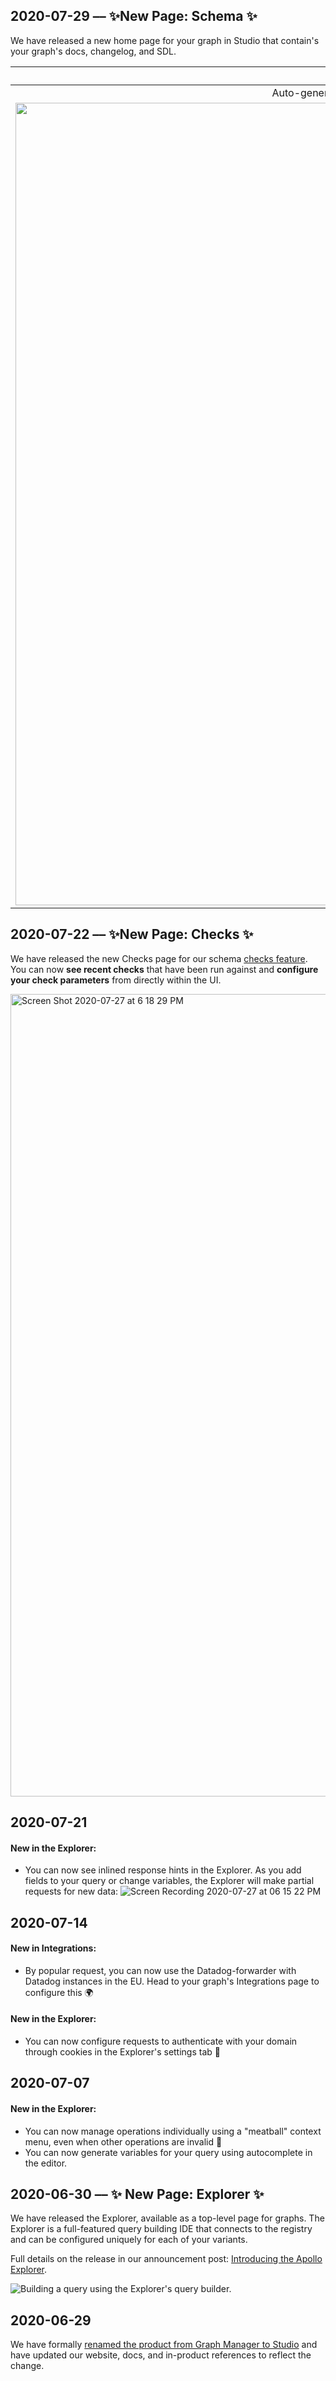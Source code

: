 ## 2020-07-29 –– ✨New Page: Schema ✨
We have released a new home page for your graph in Studio that contain's your graph's docs, changelog, and SDL.

||New information about your schema:||
|:-------------:|:-------------:|:-------------:|
|Auto-generated documentation for type and field references.|Changelog –– what changed and when.|Full SDL.|
|<img width="1284" alt="Screenshot of Types page" src="https://user-images.githubusercontent.com/743976/88816756-bcb6a580-d18a-11ea-9188-7c51ecfe0362.png">|<img width="1284" alt="" src="https://user-images.githubusercontent.com/743976/88817042-11f2b700-d18b-11ea-903c-e0e0cb975439.png">|<img width="1284" alt="" src="https://user-images.githubusercontent.com/743976/88818141-5c286800-d18c-11ea-83a6-e69106ec6520.png">|









## 2020-07-22 –– ✨New Page: Checks ✨

We have released the new Checks page for our schema [checks feature](https://www.apollographql.com/docs/studio/schema-checks/). You can now **see recent checks** that have been run against and **configure your check parameters** from directly within the UI.

<img width="1284" alt="Screen Shot 2020-07-27 at 6 18 29 PM" src="https://user-images.githubusercontent.com/5922187/88608003-96cbbc80-d035-11ea-931c-1fc3a1901ea1.png">

## 2020-07-21

#### New in the Explorer:

- You can now see inlined response hints in the Explorer. As you add fields to your query or change variables, the Explorer will make partial requests for new data:
  ![Screen Recording 2020-07-27 at 06 15 22 PM](https://user-images.githubusercontent.com/5922187/88607871-2de44480-d035-11ea-81d6-2e7094ae23fb.gif)

## 2020-07-14

#### New in Integrations:

- By popular request, you can now use the Datadog-forwarder with Datadog instances in the EU. Head to your graph's Integrations page to configure this 🌍

#### New in the Explorer:

- You can now configure requests to authenticate with your domain through cookies in the Explorer's settings tab 🍪

## 2020-07-07

#### New in the Explorer:

- You can now manage operations individually using a "meatball" context menu, even when other operations are invalid 🍝
- You can now generate variables for your query using autocomplete in the editor.

## 2020-06-30 –– ✨ New Page: Explorer ✨

We have released the Explorer, available as a top-level page for graphs. The Explorer is a full-featured query building IDE that connects to the registry and can be configured uniquely for each of your variants.

Full details on the release in our announcement post: [Introducing the Apollo Explorer](https://www.apollographql.com/blog/introducing-the-apollo-explorer/).

![Building a query using the Explorer's query builder.](https://user-images.githubusercontent.com/5922187/88606849-954cc500-d032-11ea-8fac-218e391f134d.gif)

## 2020-06-29

We have formally [renamed the product from Graph Manager to Studio](https://www.apollographql.com/blog/graph-manager-is-now-studio/) and have updated our website, docs, and in-product references to reflect the change.

